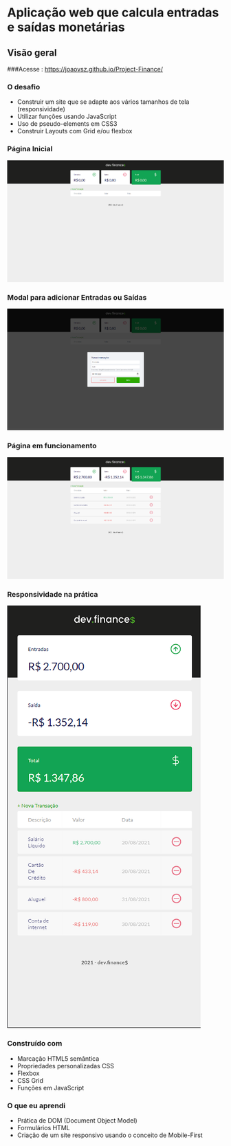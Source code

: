 # 
# Aplicação web que calcula entradas e saídas monetárias

## Visão geral

###Acesse : https://joaovsz.github.io/Project-Finance/

### O desafio

- Construir um site que se adapte aos vários tamanhos de tela (responsividade)
- Utilizar funções usando JavaScript
- Uso de pseudo-elements em CSS3
- Construir Layouts com Grid e/ou flexbox



### Página Inicial
             
![Design da página inicial](./screenshots/Inicio.png)
### Modal para adicionar Entradas ou Saídas
 ![Design do modall](./screenshots/Modal.png)
### Página em funcionamento
 ![Calculos sendo feitos](./screenshots/Funcional.png)
 ### Responsividade na prática
 ![Página responsiva](./screenshots/Responsiva.png)
   



### Construído com

- Marcação HTML5 semântica
- Propriedades personalizadas CSS
- Flexbox
- CSS Grid
- Funções em JavaScript



### O que eu aprendi

- Prática de DOM (Document Object Model)
- Formulários HTML
- Criação de um site responsivo usando o conceito de Mobile-First
  
    
